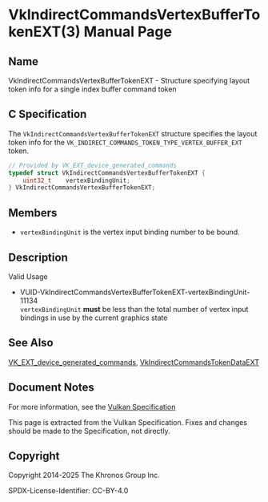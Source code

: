 # VkIndirectCommandsVertexBufferTokenEXT(3) Manual Page

## Name

VkIndirectCommandsVertexBufferTokenEXT - Structure specifying layout token info for a single index buffer command token



## [](#_c_specification)C Specification

The `VkIndirectCommandsVertexBufferTokenEXT` structure specifies the layout token info for the `VK_INDIRECT_COMMANDS_TOKEN_TYPE_VERTEX_BUFFER_EXT` token.

```c++
// Provided by VK_EXT_device_generated_commands
typedef struct VkIndirectCommandsVertexBufferTokenEXT {
    uint32_t    vertexBindingUnit;
} VkIndirectCommandsVertexBufferTokenEXT;
```

## [](#_members)Members

- `vertexBindingUnit` is the vertex input binding number to be bound.

## [](#_description)Description

Valid Usage

- [](#VUID-VkIndirectCommandsVertexBufferTokenEXT-vertexBindingUnit-11134)VUID-VkIndirectCommandsVertexBufferTokenEXT-vertexBindingUnit-11134  
  `vertexBindingUnit` **must** be less than the total number of vertex input bindings in use by the current graphics state

## [](#_see_also)See Also

[VK\_EXT\_device\_generated\_commands](https://registry.khronos.org/vulkan/specs/latest/man/html/VK_EXT_device_generated_commands.html), [VkIndirectCommandsTokenDataEXT](https://registry.khronos.org/vulkan/specs/latest/man/html/VkIndirectCommandsTokenDataEXT.html)

## [](#_document_notes)Document Notes

For more information, see the [Vulkan Specification](https://registry.khronos.org/vulkan/specs/latest/html/vkspec.html#VkIndirectCommandsVertexBufferTokenEXT)

This page is extracted from the Vulkan Specification. Fixes and changes should be made to the Specification, not directly.

## [](#_copyright)Copyright

Copyright 2014-2025 The Khronos Group Inc.

SPDX-License-Identifier: CC-BY-4.0